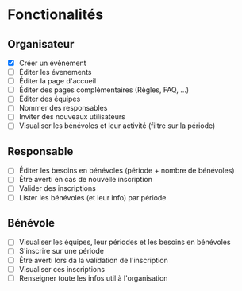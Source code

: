 # Fonctionalités

## Organisateur

- [x] Créer un évènement
- [ ] Éditer les évenements
- [ ] Éditer la page d'accueil
- [ ] Éditer des pages complémentaires (Règles, FAQ, ...)
- [ ] Éditer des équipes
- [ ] Nommer des responsables
- [ ] Inviter des nouveaux utilisateurs
- [ ] Visualiser les bénévoles et leur activité (filtre sur la période)

## Responsable

- [ ] Éditer les besoins en bénévoles (période + nombre de bénévoles)
- [ ] Être averti en cas de nouvelle inscription
- [ ] Valider des inscriptions
- [ ] Lister les bénévoles (et leur info) par période

## Bénévole

- [ ] Visualiser les équipes, leur périodes et les besoins en bénévoles
- [ ] S'inscrire sur une période
- [ ] Être averti lors da la validation de l'inscription
- [ ] Visualiser ces inscriptions
- [ ] Renseigner toute les infos util à l'organisation
